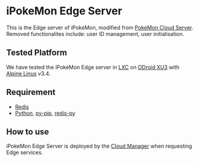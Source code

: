 # iPokeMon Edge Server
This is the Edge server of iPokeMon, modified from [PokeMon Cloud Server](https://github.com/qub-blesson/ENORM/tree/master/Application/iPokeMon-CloudServer). Removed functionalites include: user ID management, user initialisation.

## Tested Platform
We have tested the iPokeMon Edge server in [LXC](https://help.ubuntu.com/lts/serverguide/lxc.html) on [ODroid XU3](https://www.hardkernel.com/main/products/prdt_info.php?g_code=g140448267127) with [Alpine Linux](https://alpinelinux.org/) v3.4.

## Requirement
- [Redis](https://redis.io/)
- [Python](https://www.python.org/), [py-pip](https://pkgs.alpinelinux.org/package/v3.3/main/armhf/py-pip), [redis-py](https://github.com/andymccurdy/redis-py)

## How to use
iPokeMon Edge Server is deployed by the [Cloud Manager](https://github.com/qub-blesson/ENORM/tree/master/CloudManager) when requesting Edge services.
